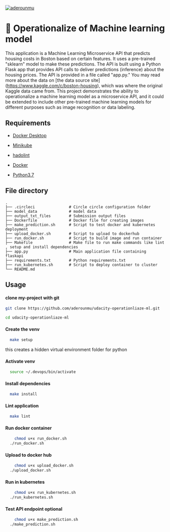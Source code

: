
[![aderounmu](https://circleci.com/gh/aderounmu/udacity-operationliaze-ml.svg?style=svg)](https://app.circleci.com/pipelines/github/aderounmu/udacity-operationliaze-ml/2/workflows/d97f91e4-37d8-43ee-b9b1-2261124d1530)

# 👾 Operationalize of Machine learning model


This application is a Machine Learning Microservice API that predicts housing costs in Boston based on certain features. It uses a pre-trained "sklearn" model to make these predictions. The API is built using a Python Flask app that provides API calls to deliver predictions (inference) about the housing prices. The API is provided in a file called "app.py."  You may read more about the data on [the data source site] (https://www.kaggle.com/c/boston-housing), which was where the original Kaggle data came from. This project demonstrates the ability to operationalize a machine learning model as a microservice API, and it could be extended to include other pre-trained machine learning models for different purposes such as image recognition or data labeling.

## Requirements

 * [Docker Desktop](https://www.docker.com/products/docker-desktop/)

 * [Minikube](https://minikube.sigs.k8s.io/docs/start/)

 * [hadolint](https://github.com/hadolint/hadolint)

 * [Docker](https://docs.docker.com/engine/install/)

 * [Python3.7](https://www.python.org/downloads/release/python-370/)
  
## File directory

    .
    ├── .circleci               # Circle circle configuration folder
    ├── model_data              # model data 
    ├── output_txt_files        # Submission output files
    ├── Dockerfile              # Docker file for creating images 
    ├── make_prediction.sh      # Script to test docker and kubernetes deployment
    ├── upload_docker.sh        # Script to upload to dockerhub
    ├── run_docker.sh           # Script to build image and run container
    ├── Makefile                # Make file to run make commands like lint , setup and install dependencies
    ├── app.py                  # Main application file containing flaskapi
    ├── requirements.txt        # Python requirements.txt 
    ├── run_kubernetes.sh       # Script to deploy container to cluster 
    └── README.md
## Usage

#### clone my-project with git

```bash
git clone https://github.com/aderounmu/udacity-operationliaze-ml.git

cd udacity-operationliaze-ml
```

#### Create the venv
```bash
  make setup  
```
this creates a hidden virtual environment folder for python

#### Activate venv
```bash
  source ~/.devops/bin/activate
```

#### Install dependencies
```bash
  make install
```

#### Lint application
```bash
  make lint
```


#### Run docker container
```bash
    chmod u+x run_docker.sh
  ./run_docker.sh
```

#### Upload to docker hub
```bash
    chmod u+x upload_docker.sh
  ./upload_docker.sh
```

#### Run in kubernetes
```bash
    chmod u+x run_kubernetes.sh
  ./run_kubernetes.sh
```


#### Test API endpoint optional

```bash
    chmod u+x make_prediction.sh
  ./make_prediction.sh
```